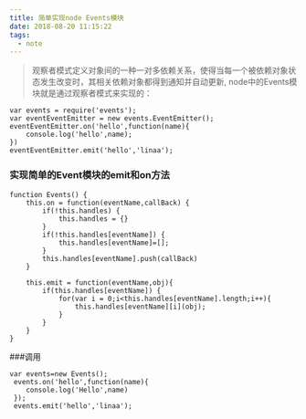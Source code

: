 ```yaml
---
title: 简单实现node Events模块
date: 2018-08-20 11:15:22
tags:
  - note
---
```


> 观察者模式定义对象间的一种一对多依赖关系，使得当每一个被依赖对象状态发生改变时，其相关依赖对象都得到通知并自动更新, node中的Events模块就是通过观察者模式来实现的：
```
var events = require('events');
var eventEventEmitter = new events.EventEmitter();
eventEventEmitter.on('hello',function(name){
	console.log('hello',name);
})
eventEventEmitter.emit('hello','linaa');
```
### 实现简单的Event模块的emit和on方法

```
function Events() {
	this.on = function(eventName,callBack) {
		if(!this.handles) {
			this.handles = {}
		}
		if(!this.handles[eventName]) {
			this.handles[eventName]=[];
		}
		this.handles[eventName].push(callBack)
	}

	this.emit = function(eventName,obj){
		if(this.handles[eventName]) {
			for(var i = 0;i<this.handles[eventName].length;i++){
				this.handles[eventName][i](obj);
			}
		}	
	}
}
```

###调用
```
var events=new Events();
 events.on('hello',function(name){
    console.log('Hello',name)
 });
 events.emit('hello','linaa');
```